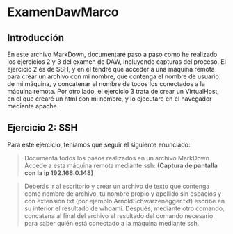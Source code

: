 # ExamenDawMarco
## Introducción
En este archivo MarkDown, documentaré paso a paso como he realizado los ejercicios 2 y 3 del examen de DAW, incluyendo capturas del proceso. El ejercicio 2 és de SSH, y en él tendré que acceder a una máquina remota para crear un archivo con mi nombre, que contenga el nombre de usuario de mi máquina, y concatenar el nombre de todos los conectados a la máquina remota. Por otro lado, el ejercicio 3 trata de crear un VirtualHost, en el que crearé un html con mi nombre, y lo ejecutare en el navegador mediante apache.

## Ejercicio 2: SSH
Para este ejercicio, teníamos que seguir el siguiente enunciado:
>Documenta todos los pasos realizados en un archivo MarkDown. Accede a esta máquina remota mediante ssh: **(Captura de pantalla con la ip 192.168.0.148)**

>Deberás ir al escritorio y crear un archivo de texto que contenga como nombre de archivo, tu nombre propio y apellido sin espacios y con extensión txt (por ejemplo ArnoldSchwarzenegger.txt) escribe en su interior el resultado de whoami.
Después, mediante otro comando, concatena al final del archivo el resultado del comando necesario para saber quién está conectado a la máquina mediante ssh.
